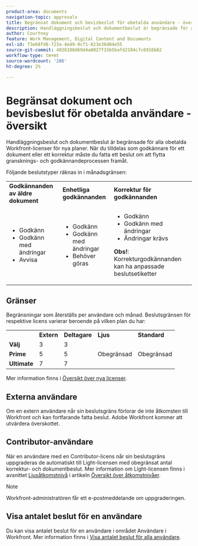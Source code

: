 ```yaml
---
product-area: documents
navigation-topic: approvals
title: Begränsat dokument och bevisbeslut för obetalda användare - översikt 
description: Handläggningsbeslut och dokumentbeslut är begränsade för alla obetalda Workfront-licenser. Begränsningar som återställs per användare och månad.
author: Courtney
feature: Work Management, Digital Content and Documents
exl-id: f3e68fd8-723a-4e49-9cf1-823e36d04e55
source-git-commit: 4038180d69d4a8027f33b5bafd2104c7c6916b82
workflow-type: tm+mt
source-wordcount: '286'
ht-degree: 2%

---
```


# Begränsat dokument och bevisbeslut för obetalda användare - översikt

Handläggningsbeslut och dokumentbeslut är begränsade för alla obetalda Workfront-licenser för nya planer. När du tilldelas som godkännare för ett dokument eller ett korrektur måste du fatta ett beslut om att flytta gransknings- och godkännandeprocessen framåt.

Följande beslutstyper räknas in i månadsgränsen:

<table>
  <tr>

<td><strong>Godkännanden av äldre dokument</strong> 
   </td>
   <td><strong>Enhetliga godkännanden</strong> 
   </td>
   <td><strong>Korrektur för godkännanden</strong> 
   </td>
  </tr>
  <tr>
   <td>
   <ul>
   <li>Godkänn</li>
    <li>Godkänn med ändringar</li>
     <li>Avvisa</li>
   </ul>
   </td>
   <td>
      <ul>
   <li>Godkänn</li>
    <li>Godkänn med ändringar</li>
     <li>Behöver göras</li>
   </ul>
   </td>
   <td>
      <ul>
   <li>Godkänn</li>
    <li>Godkänn med ändringar</li>
     <li>Ändringar krävs</li>
   </ul>
   <p><strong>Obs!</strong>: Korrekturgodkännanden kan ha anpassade beslutsetiketter</p>
  </tr>
  </tr>
</table>



## Gränser

Begränsningar som återställs per användare och månad. Beslutsgränsen för respektive licens varierar beroende på vilken plan du har:

<table>
  <tr>
   <td> 
   </td>
   <td><strong>Extern</strong> 
   </td>
   <td><strong>Deltagare</strong> 
   </td>
   <td><strong>Ljus</strong> 
   </td>
   <td><strong>Standard</strong> 
   </td>
  </tr>
  <tr>
   <td><strong>Välj</strong> 
   </td>
   <td>3 
   </td>
   <td>3 
   </td>
   <td rowspan="3" >Obegränsad 
   </td>
   <td rowspan="3" >Obegränsad 
   </td>
  </tr>
  <tr>
   <td><strong>Prime</strong> 
   </td>
   <td>5 
   </td>
   <td>5 
   </td>
  </tr>
  <tr>
   <td><strong>Ultimate</strong> 
   </td>
   <td>7 
   </td>
   <td>7 
   </td>
  </tr>
</table>

Mer information finns i [Översikt över nya licenser](/help/quicksilver/administration-and-setup/add-users/how-access-levels-work/licenses-overview.md).

## Externa användare

Om en extern användare når sin beslutsgräns förlorar de inte åtkomsten till Workfront och kan fortfarande fatta beslut. Adobe Workfront kommer att utvärdera överskottet.

## Contributor-användare

När en användare med en Contributor-licens når sin beslutsgräns uppgraderas de automatiskt till Light-licensen med obegränsat antal korrektur- och dokumentbeslut. Mer information om Light-licensen finns i avsnittet [Ljusåtkomstnivå](/help/quicksilver/administration-and-setup/add-users/how-access-levels-work/access-level-overview.md) i artikeln [Översikt över åtkomstnivåer](/help/quicksilver/administration-and-setup/add-users/how-access-levels-work/access-level-overview.md).

>[!NOTE]
>
>Workfront-administratören får ett e-postmeddelande om uppgraderingen.


## Visa antalet beslut för en användare

Du kan visa antalet beslut för en användare i området Användare i Workfront. Mer information finns i [Visa antalet beslut för alla användare](/help/quicksilver/review-and-approve-work/tips-tricks-troubleshooting-approvals/view-number-of-decisions-for-users.md).
